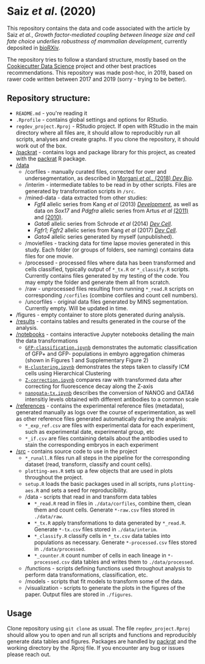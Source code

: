 # Saiz *et al*. (2020) 

This repository contains the data and code associated with the article by Saiz *et al.*, *Growth factor-mediated coupling between lineage size and cell fate choice underlies robustness of mammalian development*, currently deposited in [bioRXiv](https://www.biorxiv.org/content/10.1101/2019.12.27.889006v2).

The repository tries to follow a standard structure, mostly based on the [Cookiecutter Data Science](https://drivendata.github.io/cookiecutter-data-science/#cookiecutter-data-science) project and other best practices recommendations. This repository was made post-hoc, in 2019, based on rawer code written between 2017 and 2019 (sorry - trying to be better).

## Repository structure:  

* ```README.md``` - you're reading it
* ```.Rprofile``` - contains global settings and options for RStudio.
* ```regdev_project.Rproj``` - RStudio project. If open with RStudio in the main directory where all files are, it should allow to reproducibly run all scripts, analyses and create graphs. If you clone the repository, it should work out of the box. 
* [/packrat](https://github.com/nestorsaiz/saiz-et-al_2020/tree/master/packrat) - contains logs and package library for this project, as created with the [packrat](http://rstudio.github.io/packrat/) R package.
* [/data](https://github.com/nestorsaiz/saiz-et-al_2020/tree/master/data)
   * /corfiles - manually curated files, corrected for over and undersegmentation, as described in [Morgani *et al.*, (2018) *Dev Bio*](https://doi.org/10.1016/j.ydbio.2018.06.017).
   * /interim - intermediate tables to be read in by other scripts. Files are generated by transformation scripts in ```/src```.
   * /mined-data - data extracted from other studies:
      * *Fgf4* allelic series from Kang *et al* (2013) [*Development*](https://dev.biologists.org/content/140/2/267), as well as data on *Sox17* and *Pdgfra* allelic series from Artus *et al* [(2011)](https://doi.org/10.1016/j.ydbio.2010.12.007) and [(2010)](https://dev.biologists.org/content/137/20/3361).
      * *Gata6* allelic series from Schrode *et al* (2014) [*Dev Cell*](https://doi.org/10.1016/j.devcel.2014.04.011).
      * *Fgfr1; Fgfr2* allelic series from Kang *et al* (2017) [*Dev Cell*](http://dx.doi.org/10.1016/j.devcel.2017.05.003).
      * *Gata4* allelic series generated by myself (unpublished).
   * /moviefiles - tracking data for time lapse movies generated in this study. Each folder (or groups of folders, see naming) contains data files for one movie.
   * /processed - processed files where data has been transformed and cells classified, typically output of ```*_tx.R``` or ```*_classify.R``` scripts. Currently contains files generated by my testing of the code. You may empty the folder and generate them all from scratch.
   * /raw - unprocessed files resulting from running ```*_read.R``` scripts on corresponding ```/corfiles``` (combine corfiles and count cell numbers).
   * /uncorfiles - original data files generated by MINS segmentation. Currently
 empty. Will be updated in time.
* /figures - empty container to store plots generated during analysis.
* [/results](https://github.com/nestorsaiz/saiz-et-al_2020/tree/master/results) - contains tables and results generated in the course of the analysis.
* [/notebooks](https://github.com/nestorsaiz/saiz-et-al_2020/tree/master/notebooks) - contains interactive Jupyter notebooks detailing the main the data transformations
   * [```GFP-classification.ipynb```](https://github.com/nestorsaiz/saiz-et-al_2020/blob/master/notebooks/GFP-classification.ipynb) demonstrates the automatic classification of GFP+ and GFP- populations in embyro aggregation chimeras (shown in Figures 1 and Supplementary Figure 2)
   * [```H-clustering.ipynb```](https://github.com/nestorsaiz/saiz-et-al_2020/blob/master/notebooks/H-clustering.ipynb) demonstrates the steps taken to classify ICM cells using Hierarchical Clustering 
   * [```Z-correction.ipynb```](https://github.com/nestorsaiz/saiz-et-al_2020/blob/master/notebooks/Z-correction.ipynb) compares raw with transformed data after correcting for fluorescence decay along the Z-axis
   * [```nanogata-tx.ipynb```](https://github.com/nestorsaiz/saiz-et-al_2020/blob/master/notebooks/nanogata-tx.ipynb) describes the conversion of NANOG and GATA6 intensitiy levels obtained with different antibodies to a common scale
* [/references](https://github.com/nestorsaiz/saiz-et-al_2020/tree/master/references) - contains the experimental reference files (metadata), generated manually as logs over the course of experimentation, as well as other reference files generated automatically during the analysis:
   * ```*_exp_ref.csv``` are files with experimental data for each experiment, such as experimental date, experimental group, etc
   * ```*_if.csv``` are files containing details about the antibodies used to stain the corresponding embryos in each experiment 
* [/src](https://github.com/nestorsaiz/saiz-et-al_2020/tree/master/src) - contains source code to use in the project
   * ```*_runall.R``` files run all steps in the pipeline for the corresponding dataset (read, transform, classify and count cells). 
   * ```plotting-aes.R``` sets up a few objects that are used in plots throughout the project.
   * ```setup.R``` loads the basic packages used in all scripts, runs ```plotting-aes.R``` and sets a seed for reproducibility.
   * /data - scripts that read in and transform data tables
      - ```*_read.R``` read in files in ```./data/corfiles```, combine them, clean them and count cells. Generate ```*-raw.csv``` files stored in ```./data/raw```.
      - ```*_tx.R``` apply transformations to data generated by ```*_read.R```. Generate ```*-tx.csv``` files stored in ```./data/interim```.
      - ```*_classify.R``` classify cells in ```*_tx.csv``` data tables into populations as necessary. Generate ```*-processed.csv``` files stored in ```./data/processed```.
      - ```*_counter.R``` count number of cells in each lineage in ```*-processed.csv``` data tables and writes them to ```./data/processed```. 
   * /functions - scripts defining functions used throughout analysis to perform data transformations, classification, etc.
   * /models - scripts that fit models to transform some of the data.
   * /visualization - scripts to generate the plots in the figures of the paper. Output files are stored in ```./figures```.

## Usage

Clone repository using ```git clone``` as usual. The file ```regdev_project.Rproj``` should allow you to open and run all scripts and functions and reproducibly generate data tables and figures. Packages are handled by [packrat](https://rstudio.github.io/packrat/) and the working directory by the .Rproj file. If you encounter any bug or issues please reach out.
